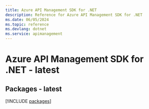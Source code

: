 ```yaml
---
title: Azure API Management SDK for .NET
description: Reference for Azure API Management SDK for .NET
ms.date: 06/05/2024
ms.topic: reference
ms.devlang: dotnet
ms.service: apimanagement
---
```

# Azure API Management SDK for .NET - latest
## Packages - latest
[!INCLUDE [packages](api-management-index.md)]